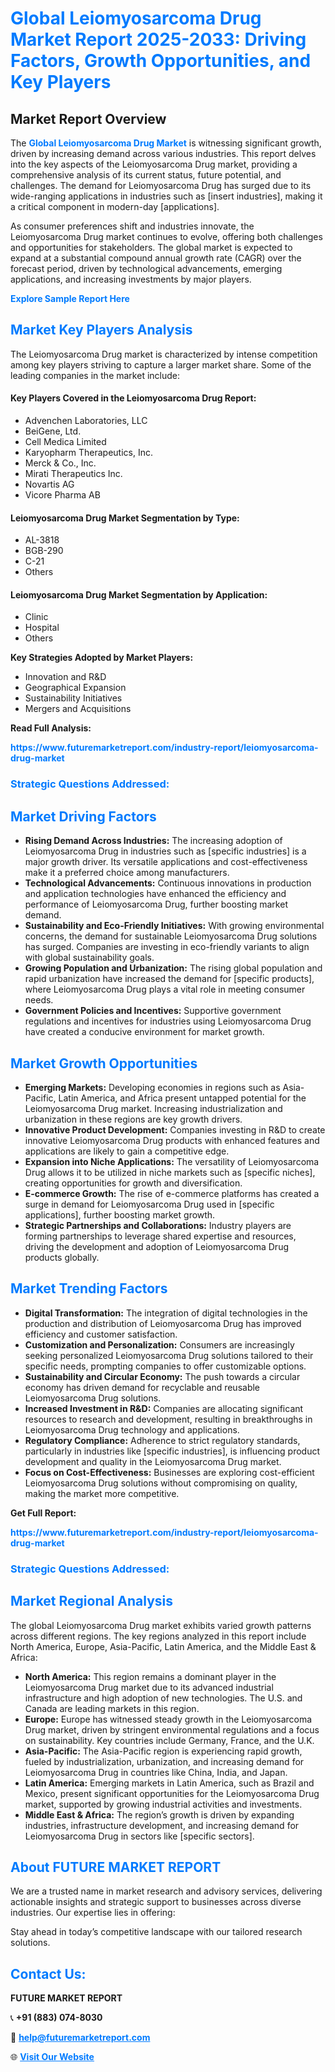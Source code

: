 <h1 style="color: #007BFF;">Global Leiomyosarcoma Drug Market Report 2025-2033: Driving Factors, Growth Opportunities, and Key Players</h1>

<section id="overview">
<h2>Market Report Overview</h2>
<p>The <a href="https://www.futuremarketreport.com/industry-report/leiomyosarcoma-drug-market" style="color: #007BFF; text-decoration: none;"><strong>Global Leiomyosarcoma Drug Market</strong></a> is witnessing significant growth, driven by increasing demand across various industries. This report delves into the key aspects of the Leiomyosarcoma Drug market, providing a comprehensive analysis of its current status, future potential, and challenges. The demand for Leiomyosarcoma Drug has surged due to its wide-ranging applications in industries such as [insert industries], making it a critical component in modern-day [applications].</p>
<p>As consumer preferences shift and industries innovate, the Leiomyosarcoma Drug market continues to evolve, offering both challenges and opportunities for stakeholders. The global market is expected to expand at a substantial compound annual growth rate (CAGR) over the forecast period, driven by technological advancements, emerging applications, and increasing investments by major players.</p>
</section>

<section id="overview">
<p><a href="https://www.futuremarketreport.com/request-sample/reportId=52788" style="color: #007BFF; text-decoration: none;"><strong>Explore Sample Report Here</strong></a></p>
</section>

<section id="key-players">
<h2 style="color: #007BFF;">Market Key Players Analysis</h2>
<p>The Leiomyosarcoma Drug market is characterized by intense competition among key players striving to capture a larger market share. Some of the leading companies in the market include:</p>
<h4>Key Players Covered in the Leiomyosarcoma Drug Report:</h4>
<ul><li>Advenchen Laboratories, LLC</li><li>BeiGene, Ltd.</li><li>Cell Medica Limited</li><li>Karyopharm Therapeutics, Inc.</li><li>Merck &amp; Co., Inc.</li><li>Mirati Therapeutics Inc.</li><li>Novartis AG</li><li>Vicore Pharma AB</li></ul>
<h4>Leiomyosarcoma Drug Market Segmentation by Type:</h4>
<ul><li>AL-3818</li><li>BGB-290</li><li>C-21</li><li>Others</li></ul>

<h4>Leiomyosarcoma Drug Market Segmentation by Application:</h4>
<ul><li>Clinic</li><li>Hospital</li><li>Others</li></ul>
<p><strong>Key Strategies Adopted by Market Players:</strong></p>
<ul>
<li>Innovation and R&D</li>
<li>Geographical Expansion</li>
<li>Sustainability Initiatives</li>
<li>Mergers and Acquisitions</li>
</ul>
</section>

<section>
<p><strong>Read Full Analysis: </strong></p><a href="https://www.futuremarketreport.com/industry-report/leiomyosarcoma-drug-market" style="color: #007BFF; text-decoration: none;"><strong>https://www.futuremarketreport.com/industry-report/leiomyosarcoma-drug-market</strong></a>
<h3 style="color: #007BFF;">Strategic Questions Addressed:</h3>
</section>

<section id="driving-factors">
<h2 style="color: #007BFF;">Market Driving Factors</h2>
<ul>
<li><strong>Rising Demand Across Industries:</strong> The increasing adoption of Leiomyosarcoma Drug in industries such as [specific industries] is a major growth driver. Its versatile applications and cost-effectiveness make it a preferred choice among manufacturers.</li>
<li><strong>Technological Advancements:</strong> Continuous innovations in production and application technologies have enhanced the efficiency and performance of Leiomyosarcoma Drug, further boosting market demand.</li>
<li><strong>Sustainability and Eco-Friendly Initiatives:</strong> With growing environmental concerns, the demand for sustainable Leiomyosarcoma Drug solutions has surged. Companies are investing in eco-friendly variants to align with global sustainability goals.</li>
<li><strong>Growing Population and Urbanization:</strong> The rising global population and rapid urbanization have increased the demand for [specific products], where Leiomyosarcoma Drug plays a vital role in meeting consumer needs.</li>
<li><strong>Government Policies and Incentives:</strong> Supportive government regulations and incentives for industries using Leiomyosarcoma Drug have created a conducive environment for market growth.</li>
</ul>
</section>

<section id="growth-opportunities">
<h2 style="color: #007BFF;">Market Growth Opportunities</h2>
<ul>
<li><strong>Emerging Markets:</strong> Developing economies in regions such as Asia-Pacific, Latin America, and Africa present untapped potential for the Leiomyosarcoma Drug market. Increasing industrialization and urbanization in these regions are key growth drivers.</li>
<li><strong>Innovative Product Development:</strong> Companies investing in R&D to create innovative Leiomyosarcoma Drug products with enhanced features and applications are likely to gain a competitive edge.</li>
<li><strong>Expansion into Niche Applications:</strong> The versatility of Leiomyosarcoma Drug allows it to be utilized in niche markets such as [specific niches], creating opportunities for growth and diversification.</li>
<li><strong>E-commerce Growth:</strong> The rise of e-commerce platforms has created a surge in demand for Leiomyosarcoma Drug used in [specific applications], further boosting market growth.</li>
<li><strong>Strategic Partnerships and Collaborations:</strong> Industry players are forming partnerships to leverage shared expertise and resources, driving the development and adoption of Leiomyosarcoma Drug products globally.</li>
</ul>
</section>

<section id="trending-factors">
<h2 style="color: #007BFF;">Market Trending Factors</h2>
<ul>
<li><strong>Digital Transformation:</strong> The integration of digital technologies in the production and distribution of Leiomyosarcoma Drug has improved efficiency and customer satisfaction.</li>
<li><strong>Customization and Personalization:</strong> Consumers are increasingly seeking personalized Leiomyosarcoma Drug solutions tailored to their specific needs, prompting companies to offer customizable options.</li>
<li><strong>Sustainability and Circular Economy:</strong> The push towards a circular economy has driven demand for recyclable and reusable Leiomyosarcoma Drug solutions.</li>
<li><strong>Increased Investment in R&D:</strong> Companies are allocating significant resources to research and development, resulting in breakthroughs in Leiomyosarcoma Drug technology and applications.</li>
<li><strong>Regulatory Compliance:</strong> Adherence to strict regulatory standards, particularly in industries like [specific industries], is influencing product development and quality in the Leiomyosarcoma Drug market.</li>
<li><strong>Focus on Cost-Effectiveness:</strong> Businesses are exploring cost-efficient Leiomyosarcoma Drug solutions without compromising on quality, making the market more competitive.</li>
</ul>
</section>

<section>
<p><strong>Get Full Report: </strong></p><a href="https://www.futuremarketreport.com/industry-report/leiomyosarcoma-drug-market" style="color: #007BFF; text-decoration: none;"><strong>https://www.futuremarketreport.com/industry-report/leiomyosarcoma-drug-market</strong></a>
<h3 style="color: #007BFF;">Strategic Questions Addressed:</h3>
</section>


<section id="regional-analysis">
<h2 style="color: #007BFF;">Market Regional Analysis</h2>
<p>The global Leiomyosarcoma Drug market exhibits varied growth patterns across different regions. The key regions analyzed in this report include North America, Europe, Asia-Pacific, Latin America, and the Middle East & Africa:</p>
<ul>
<li><strong>North America:</strong> This region remains a dominant player in the Leiomyosarcoma Drug market due to its advanced industrial infrastructure and high adoption of new technologies. The U.S. and Canada are leading markets in this region.</li>
<li><strong>Europe:</strong> Europe has witnessed steady growth in the Leiomyosarcoma Drug market, driven by stringent environmental regulations and a focus on sustainability. Key countries include Germany, France, and the U.K.</li>
<li><strong>Asia-Pacific:</strong> The Asia-Pacific region is experiencing rapid growth, fueled by industrialization, urbanization, and increasing demand for Leiomyosarcoma Drug in countries like China, India, and Japan.</li>
<li><strong>Latin America:</strong> Emerging markets in Latin America, such as Brazil and Mexico, present significant opportunities for the Leiomyosarcoma Drug market, supported by growing industrial activities and investments.</li>
<li><strong>Middle East & Africa:</strong> The region’s growth is driven by expanding industries, infrastructure development, and increasing demand for Leiomyosarcoma Drug in sectors like [specific sectors].</li>
</ul>
</section>

<footer>
<h2 style="color: #007BFF;">About FUTURE MARKET REPORT</h2>
<p>We are a trusted name in market research and advisory services, delivering actionable insights and strategic support to businesses across diverse industries. Our expertise lies in offering:</p>

<p>Stay ahead in today’s competitive landscape with our tailored research solutions.</p>

<h2 style="color: #007BFF;">Contact Us:</h2>
<p><strong>FUTURE MARKET REPORT</strong></p>
<p>📞 <strong>+91 (883) 074-8030</strong></p>
<p>📧 <strong><a href="mailto:help@futuremarketreport.com" style="color: #007BFF;">help@futuremarketreport.com</a></strong></p>
<p>🌐 <strong><a href="https://www.futuremarketreport.com/" style="color: #007BFF;">Visit Our Website</a></strong></p>
</footer>